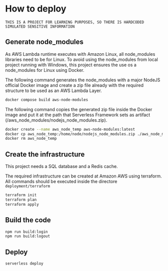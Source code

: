 # How to deploy

`THIS IS A PROJECT FOR LEARNING PURPOSES, SO THERE IS HARDCODED SIMULATED SENSITIVE INFORMATION`

## Generate node_modules

As AWS Lambda runtime executes with Amazon Linux, all node_modules libraries need to be for Linux. To avoid using the node_modules from local project running with Windows, this project ensures the use os a node_modules for Linux using Docker.

The following command generates the node_modules with a major NodeJS official Docker image and create a zip file already with the required structure to be used as an AWS Lambda Layer.

```sh
docker compose build aws-node-modules
```

The following command copies the generated zip file inside the Docker image and put it at the path that Serverless Framework sets as artifact (/aws_node_modules/nodejs_node_modules.zip).

```sh
docker create --name aws_node_temp aws-node-modules:latest
docker cp aws_node_temp:/home/node/nodejs_node_modules.zip ./aws_node_modules/nodejs_node_modules.zip
docker rm aws_node_temp
```

## Create the infrastructure

This project needs a SQL database and a Redis cache.

The required infrastructure can be created at Amazon AWS using terraform. All commands should be executed inside the directore `deployment/terraform`

```sh
terraform init
terraform plan
terraform apply
```

## Build the code

```sh
npm run build:login
npm run build:logout
```

## Deploy

```sh
serverless deploy
```
